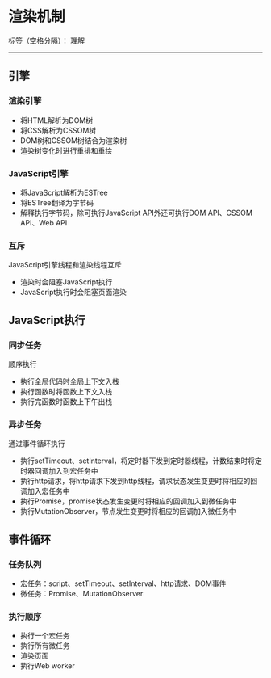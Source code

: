 # 渲染机制

标签（空格分隔）： 理解

---

## 引擎

### 渲染引擎

* 将HTML解析为DOM树
* 将CSS解析为CSSOM树
* DOM树和CSSOM树结合为渲染树
* 渲染树变化时进行重排和重绘

### JavaScript引擎

* 将JavaScript解析为ESTree
* 将ESTree翻译为字节码
* 解释执行字节码，除可执行JavaScript API外还可执行DOM API、CSSOM API、Web API

### 互斥

JavaScript引擎线程和渲染线程互斥

* 渲染时会阻塞JavaScript执行
* JavaScript执行时会阻塞页面渲染

## JavaScript执行

### 同步任务

顺序执行

* 执行全局代码时全局上下文入栈
* 执行函数时将函数上下文入栈
* 执行完函数时函数上下午出栈

### 异步任务

通过事件循环执行

* 执行setTimeout、setInterval，将定时器下发到定时器线程，计数结束时将定时器回调加入到宏任务中
* 执行http请求，将http请求下发到http线程，请求状态发生变更时将相应的回调加入宏任务中
* 执行Promise，promise状态发生变更时将相应的回调加入到微任务中
* 执行MutationObserver，节点发生变更时将相应的回调加入微任务中

## 事件循环

### 任务队列

* 宏任务：script、setTimeout、setInterval、http请求、DOM事件
* 微任务：Promise、MutationObserver

### 执行顺序

* 执行一个宏任务
* 执行所有微任务
* 渲染页面
* 执行Web worker
